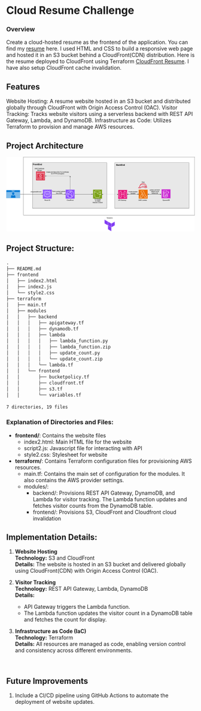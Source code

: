 # Cloud Resume Challenge



### Overview  

Create a cloud-hosted resume as the frontend of the application. You can find my [resume](https://anupamadhir.com) here.
I used HTML and CSS to build a responsive web page and hosted it in an S3 bucket behind a CloudFront(CDN) distribution.
Here is the resume deployed to CloudFront using Terraform [CloudFront Resume](https://de1n5o2n269bm.cloudfront.net/).
I have also setup CloudFront cache invalidation.  

## Features

Website Hosting: A resume website hosted in an S3 bucket and distributed globally through CloudFront with Origin Access Control (OAC).
Visitor Tracking: Tracks website visitors using a serverless backend with REST API Gateway, Lambda, and DynamoDB.
Infrastructure as Code: Utilizes Terraform to provision and manage AWS resources.  

## Project Architecture

![](.idea/images/Terraform-3.drawio.png)


## Project Structure:

    .
    ├── README.md
    ├── frontend
    │   ├── index2.html
    │   ├── index2.js
    │   └── style2.css
    ├── terraform
    │   ├── main.tf
    │   ├── modules
    │   │   ├── backend
    │   │   │   ├── apigateway.tf
    │   │   │   ├── dynamodb.tf
    │   │   │   ├── lambda
    │   │   │   │   ├── lambda_function.py
    │   │   │   │   ├── lambda_function.zip
    │   │   │   │   ├── update_count.py
    │   │   │   │   └── update_count.zip
    │   │   │   └── lambda.tf
    │   │   └── frontend
    │   │       ├── bucketpolicy.tf
    │   │       ├── cloudfront.tf
    │   │       ├── s3.tf
    │   │       └── variables.tf
 
    7 directories, 19 files




### Explanation of Directories and Files:

- **frontend/**: Contains the website files
  * index2.html: Main HTML file for the website  
  * script2.js: Javascript file for interacting with API  
  * style2.css: Stylesheet for website  
- **terraform/**: Contains Terraform configuration files for provisioning AWS resources.  
   * main.tf: Contains the main set of configuration for the modules. It also contains the AWS provider settings.
   * modules/:  
     * backend/: Provisions REST API Gateway, DynamoDB, and Lambda for visitor tracking. The Lambda function updates and fetches visitor counts from the DynamoDB table.
     * frontend/: Provisions S3, CloudFront and Cloudfront cloud invalidation
   
## Implementation Details:
1. **Website Hosting**  
    **Technology:** S3 and CloudFront  
    **Details:** The website is hosted in an S3 bucket and delivered globally using CloudFront(CDN) with Origin Access Control (OAC).  

2. **Visitor Tracking**  
   **Technology:** REST API Gateway, Lambda, DynamoDB  
   **Details:**
   - API Gateway triggers the Lambda function.
   - The Lambda function updates the visitor count in a DynamoDB table and fetches the count for display.
    
3. **Infrastructure as Code (IaC)**   
   **Technology:** Terraform  
   **Details:** All resources are managed as code, enabling version control and consistency across different environments.

<br>

## Future Improvements
1. Include a CI/CD pipeline using GitHub Actions to automate the deployment of website updates.

<br>
